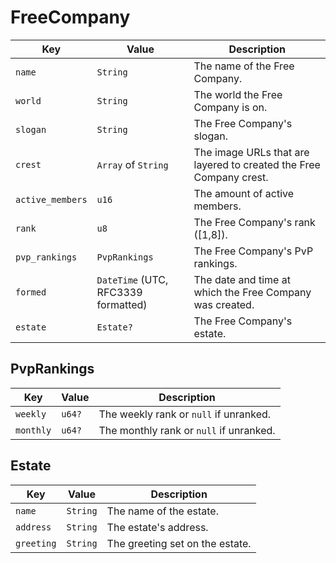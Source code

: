 # FreeCompany

|Key|Value|Description|
|---|---|---|
|`name`|`String`|The name of the Free Company.|
|`world`|`String`|The world the Free Company is on.|
|`slogan`|`String`|The Free Company's slogan.|
|`crest`|`Array` of `String`|The image URLs that are layered to created the Free Company crest.|
|`active_members`|`u16`|The amount of active members.
|`rank`|`u8`|The Free Company's rank ([1,8]).|
|`pvp_rankings`|`PvpRankings`|The Free Company's PvP rankings.|
|`formed`|`DateTime` (UTC, RFC3339 formatted)|The date and time at which the Free Company was created.|
|`estate`|`Estate?`|The Free Company's estate.|

## PvpRankings

|Key|Value|Description|
|---|---|---|
|`weekly`|`u64?`|The weekly rank or `null` if unranked.|
|`monthly`|`u64?`|The monthly rank or `null` if unranked.|

## Estate

|Key|Value|Description|
|---|---|---|
|`name`|`String`|The name of the estate.|
|`address`|`String`|The estate's address.|
|`greeting`|`String`|The greeting set on the estate.|
